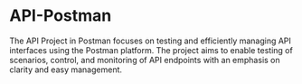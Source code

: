 # API-Postman
The API Project in Postman focuses on testing and efficiently managing API interfaces using the Postman platform. The project aims to enable testing of scenarios, control, and monitoring of API endpoints with an emphasis on clarity and easy management.
